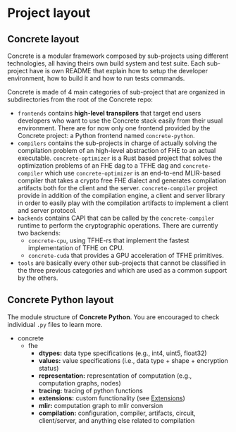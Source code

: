 # Project layout

## Concrete layout

Concrete is a modular framework composed by sub-projects using different technologies, all having theirs own build system and test suite. Each sub-project have is own README that explain how to setup the developer environment, how to build it and how to run tests commands.

Concrete is made of 4 main categories of sub-project that are organized in subdirectories from the root of the Concrete repo:

* `frontends` contains **high-level transpilers** that target end users developers who want to use the Concrete stack easily from their usual environment. There are for now only one frontend provided by the Concrete project: a Python frontend named `concrete-python`.
* `compilers` contains the sub-projects in charge of actually solving the compilation problem of an high-level abstraction of FHE to an actual executable. `concrete-optimizer` is a Rust based project that solves the optimization problems of an FHE dag to a TFHE dag and `concrete-compiler` which use `concrete-optimizer` is an end-to-end MLIR-based compiler that takes a crypto free FHE dialect and generates compilation artifacts both for the client and the server. `concrete-compiler` project provide in addition of the compilation engine, a client and server library in order to easily play with the compilation artifacts to implement a client and server protocol.
* `backends` contains CAPI that can be called by the `concrete-compiler` runtime to perform the cryptographic operations. There are currently two backends:
  * `concrete-cpu`, using TFHE-rs that implement the fastest implementation of TFHE on CPU.
  * `concrete-cuda` that provides a GPU acceleration of TFHE primitives.
* `tools` are basically every other sub-projects that cannot be classified in the three previous categories and which are used as a common support by the others.

## Concrete Python layout

The module structure of **Concrete Python**. You are encouraged to check individual `.py` files to learn more.

* concrete
  * fhe
    * **dtypes:** data type specifications (e.g., int4, uint5, float32)
    * **values:** value specifications (i.e., data type + shape + encryption status)
    * **representation:** representation of computation (e.g., computation graphs, nodes)
    * **tracing:** tracing of python functions
    * **extensions:** custom functionality (see [Extensions](../core-features/extensions.md))
    * **mlir:** computation graph to mlir conversion
    * **compilation:** configuration, compiler, artifacts, circuit, client/server, and anything else related to compilation
